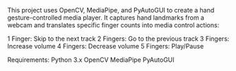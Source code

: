 This project uses OpenCV, MediaPipe, and PyAutoGUI to create a hand gesture-controlled media player. It captures hand landmarks from a webcam and translates specific finger counts into media control actions:

1 Finger: Skip to the next track
2 Fingers: Go to the previous track
3 Fingers: Increase volume
4 Fingers: Decrease volume
5 Fingers: Play/Pause

Requirements:
Python 3.x
OpenCV
MediaPipe
PyAutoGUI
